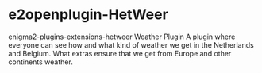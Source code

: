 # e2openplugin-HetWeer
enigma2-plugins-extensions-hetweer
Weather Plugin
A plugin where everyone can see how and what kind of weather we get in the Netherlands and Belgium.
What extras ensure that we get from Europe and other continents weather.
